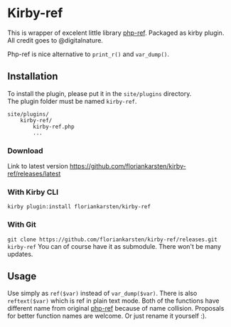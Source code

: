 # Kirby-ref

This is wrapper of excelent little library [php-ref](https://github.com/digitalnature/php-ref). Packaged as kirby plugin. All credit goes to @digitalnature.


Php-ref is nice alternative to ```print_r()``` and ```var_dump()```.




## Installation
To install the plugin, please put it in the `site/plugins` directory.  
The plugin folder must be named `kirby-ref`.

```
site/plugins/
    kirby-ref/
        kirby-ref.php
        ...
```

### Download
Link to latest version https://github.com/floriankarsten/kirby-ref/releases/latest

### With Kirby CLI
```kirby plugin:install floriankarsten/kirby-ref```

### With Git
```git clone https://github.com/floriankarsten/kirby-ref/releases.git kirby-ref```
You can of course have it as submodule. There won't be many updates.


## Usage

Use simply as ```ref($var)``` instead of ```var_dump($var)```. There is also ```reftext($var)``` which is ref in plain text mode. Both of the functions have different name from original [php-ref](https://github.com/digitalnature/php-ref) because of name collision. Proposals for better function names are welcome. Or just rename it yourself :).